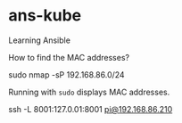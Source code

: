 # ans-kube
Learning Ansible

How to find the MAC addresses?

sudo nmap -sP 192.168.86.0/24

Running with ```sudo``` displays MAC addresses.

ssh -L 8001:127.0.01:8001 pi@192.168.86.210 
